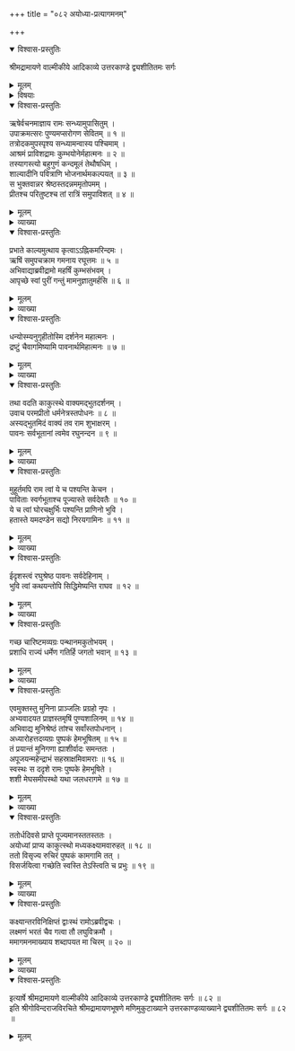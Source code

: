 +++
title = "०८२ अयोध्या-प्रत्यागमनम्"

+++

<details open><summary>विश्वास-प्रस्तुतिः</summary>

श्रीमद्रामायणे वाल्मीकीये आदिकाव्ये उत्तरकाण्डे द्व्यशीतितमः सर्गः
</details>

<details><summary>मूलम्</summary>

श्रीमद्रामायणे वाल्मीकीये आदिकाव्ये उत्तरकाण्डे द्व्यशीतितमः सर्गः
</details>

<details><summary>विषयाः</summary>

शंबुक-शूद्र-वधानन्तरं  
रात्राव् अगस्त्याश्रमे स्थितवता रामेण  
प्रभाते तद्-अभिवादन-पूर्वकं पुष्पकारोहणेन  
पुनर् अयोध्यां प्रत्यागमनम् ॥ १॥
</details>

<details open><summary>विश्वास-प्रस्तुतिः</summary>

ऋषेर्वचनमाज्ञाय रामः सन्ध्यामुपासितुम् ।  
उपाक्रमत्सरः पुण्यमप्सरोगण सेवितम् ॥ १ ॥  
तत्रोदकमुपस्पृश्य सन्ध्यामन्वास्य पश्चिमाम् ।  
आश्रमं प्राविशद्रामः कुम्भयोनेर्महात्मनः ॥ २ ॥  
तस्यागस्त्यो बहुगुणं कन्दमूलं तेथौषधिम् ।  
शाल्यादीनि पवित्राणि भोजनार्थमकल्पयत् ॥ ३ ॥  
स भुक्तवान्नर श्रेष्ठस्तदन्नममृतोपमम् ।  
प्रीतश्च परितुष्टश्च तां रात्रिं समुपाविशत् ॥ ४ ॥
</details>

<details><summary>मूलम्</summary>

ऋषेर्वचनमाज्ञाय रामः सन्ध्यामुपासितुम् ।  
उपाक्रमत्सरः पुण्यमप्सरोगण सेवितम् ॥ १ ॥  
तत्रोदकमुपस्पृश्य सन्ध्यामन्वास्य पश्चिमाम् ।  
आश्रमं प्राविशद्रामः कुम्भयोनेर्महात्मनः ॥ २ ॥  
तस्यागस्त्यो बहुगुणं कन्दमूलं तेथौषधिम् ।  
शाल्यादीनि पवित्राणि भोजनार्थमकल्पयत् ॥ ३ ॥  
स भुक्तवान्नर श्रेष्ठस्तदन्नममृतोपमम् ।  
प्रीतश्च परितुष्टश्च तां रात्रिं समुपाविशत् ॥ ४ ॥
</details>

<details><summary>व्याख्या</summary>

कन्दमूलं कन्दरूपं मूलं कन्दमूलं । तथा ओषधिं दिव्यौषधिरूपं । जरापलितघ्नमित्यर्थः । एवं बहुगुणप्रयोजनार्थं ददौ । भोजनार्थं तु शालिपवित्राणि पवित्रशाल्यन्नानीत्यर्थः ॥ ३-४ ॥
</details>

<details open><summary>विश्वास-प्रस्तुतिः</summary>

प्रभाते काल्यमुत्थाय कृत्वाऽऽह्निकमरिन्दमः ।  
ऋषिं समुपचक्राम गमनाय रघूत्तमः ॥ ५ ॥  
अभिवाद्याब्रवीद्रामो महर्षिं कुम्भसंभवम् ।  
आपृच्छे स्वां पुरीं गन्तुं मामनुज्ञातुमर्हसि ॥ ६ ॥
</details>

<details><summary>मूलम्</summary>

प्रभाते काल्यमुत्थाय कृत्वाऽऽह्निकमरिन्दमः ।  
ऋषिं समुपचक्राम गमनाय रघूत्तमः ॥ ५ ॥  
अभिवाद्याब्रवीद्रामो महर्षिं कुम्भसंभवम् ।  
आपृच्छे स्वां पुरीं गन्तुं मामनुज्ञातुमर्हसि ॥ ६ ॥
</details>

<details><summary>व्याख्या</summary>

काल्यं प्रातः-कालिकमाह्निकं कृत्वा । गमनायेति । गमनानुज्ञार्थमित्यर्थः ॥ ५-६ ॥
</details>

<details open><summary>विश्वास-प्रस्तुतिः</summary>

धन्योस्म्यनुगृहीतोस्मि दर्शनेन महात्मनः ।  
द्रष्टुं चैवागमिष्यामि पावनार्थमिहात्मनः ॥ ७ ॥
</details>

<details><summary>मूलम्</summary>

धन्योस्म्यनुगृहीतोस्मि दर्शनेन महात्मनः ।  
द्रष्टुं चैवागमिष्यामि पावनार्थमिहात्मनः ॥ ७ ॥
</details>

<details><summary>व्याख्या</summary>

आगमिष्यामीति । अतःपरमपि यदाऽऽकाङ्क्षा तदा आमनः पावनार्थमागमिष्यामीत्युक्तवानित्यर्थः ॥ ७ ॥
</details>

<details open><summary>विश्वास-प्रस्तुतिः</summary>

तथा वदति काकुत्स्थे वाक्यमद्भुतदर्शनम् ।  
उवाच परमप्रीतो धर्मनेत्रस्तपोधनः ॥ ८ ॥  
अस्यद्भुतमिदं वाक्यं तव राम शुभाक्षरम् ।  
पावनः सर्वभूतानां त्वमेव रघुनन्दन ॥ ९ ॥
</details>

<details><summary>मूलम्</summary>

तथा वदति काकुत्स्थे वाक्यमद्भुतदर्शनम् ।  
उवाच परमप्रीतो धर्मनेत्रस्तपोधनः ॥ ८ ॥  
अस्यद्भुतमिदं वाक्यं तव राम शुभाक्षरम् ।  
पावनः सर्वभूतानां त्वमेव रघुनन्दन ॥ ९ ॥
</details>

<details><summary>व्याख्या</summary>

परमप्रीत इति । एवं विनयवचनादिति शेषः । धर्मनेत्र इति । धर्मो नेत्रं ज्ञानसाधनं यस्य स तथा ॥ ८-९ ॥
</details>

<details open><summary>विश्वास-प्रस्तुतिः</summary>

मुहूर्तमपि राम त्वां ये च पश्यन्ति केचन ।  
पाविताः स्वर्गभूताश्च पूज्यास्ते सर्वदेवतैः ॥ १० ॥  
ये च त्वां घोरचक्षुर्भिः पश्यन्ति प्राणिनो भुवि ।  
हतास्ते यमदण्डेन सद्यो निरयगामिनः ॥ ११ ॥
</details>

<details><summary>मूलम्</summary>

मुहूर्तमपि राम त्वां ये च पश्यन्ति केचन ।  
पाविताः स्वर्गभूताश्च पूज्यास्ते सर्वदेवतैः ॥ १० ॥  
ये च त्वां घोरचक्षुर्भिः पश्यन्ति प्राणिनो भुवि ।  
हतास्ते यमदण्डेन सद्यो निरयगामिनः ॥ ११ ॥
</details>

<details><summary>व्याख्या</summary>

स्वर्गभूताः स्वर्गं प्राप्ताः ॥ १०-११ ॥
</details>

<details open><summary>विश्वास-प्रस्तुतिः</summary>

ईदृशस्त्वं रघुश्रेष्ठ पावनः सर्वदेहिनाम् ।  
भुवि त्वां कथयन्तोपि सिद्धिमेष्यन्ति राघव ॥ १२ ॥
</details>

<details><summary>मूलम्</summary>

ईदृशस्त्वं रघुश्रेष्ठ पावनः सर्वदेहिनाम् ।  
भुवि त्वां कथयन्तोपि सिद्धिमेष्यन्ति राघव ॥ १२ ॥
</details>

<details><summary>व्याख्या</summary>

सिद्धिं परमं तत्त्वं ब्रह्मभावम् ॥ १२ ॥
</details>

<details open><summary>विश्वास-प्रस्तुतिः</summary>

गच्छ चारिष्टमव्यग्रः पन्थानमकुतोभयम् ।  
प्रशाधि राज्यं धर्मेण गतिर्हि जगतो भवान् ॥ १३ ॥
</details>

<details><summary>मूलम्</summary>

गच्छ चारिष्टमव्यग्रः पन्थानमकुतोभयम् ।  
प्रशाधि राज्यं धर्मेण गतिर्हि जगतो भवान् ॥ १३ ॥
</details>

<details><summary>व्याख्या</summary>

अरिष्टं सुखम् ॥ १३ ॥
</details>

<details open><summary>विश्वास-प्रस्तुतिः</summary>

एवमुक्तस्तु मुनिना प्राञ्जलिः प्रग्रहो नृपः ।  
अभ्यवादयत प्राज्ञस्तमृषिं पुण्यशालिनम् ॥ १४ ॥  
अभिवाद्य मुनिश्रेष्ठं तांश्च सर्वांस्तपोधनान् ।  
अध्यारोहत्तदव्यग्रः पुष्पकं हेमभूषितम् ॥ १५ ॥  
तं प्रयान्तं मुनिगणा ह्याशीर्वादः समन्ततः ।  
अपूजयन्महेन्द्राभं सहस्राक्षमिवामराः ॥ १६ ॥  
स्वस्थः स ददृशे रामः पुष्पके हेमभूषिते ।  
शशी मेघसमीपस्थो यथा जलधरागमे ॥ १७ ॥
</details>

<details><summary>मूलम्</summary>

एवमुक्तस्तु मुनिना प्राञ्जलिः प्रग्रहो नृपः ।  
अभ्यवादयत प्राज्ञस्तमृषिं पुण्यशालिनम् ॥ १४ ॥  
अभिवाद्य मुनिश्रेष्ठं तांश्च सर्वांस्तपोधनान् ।  
अध्यारोहत्तदव्यग्रः पुष्पकं हेमभूषितम् ॥ १५ ॥  
तं प्रयान्तं मुनिगणा ह्याशीर्वादः समन्ततः ।  
अपूजयन्महेन्द्राभं सहस्राक्षमिवामराः ॥ १६ ॥  
स्वस्थः स ददृशे रामः पुष्पके हेमभूषिते ।  
शशी मेघसमीपस्थो यथा जलधरागमे ॥ १७ ॥
</details>

<details><summary>व्याख्या</summary>

प्रग्रहः उद्यतबाहुः ॥ १४-१७ ॥
</details>

<details open><summary>विश्वास-प्रस्तुतिः</summary>

ततोर्धदिवसे प्राप्ते पूज्यमानस्ततस्ततः ।  
अयोध्यां प्राप्य काकुत्स्थो मध्यकक्ष्यामवारुहत् ॥ १८ ॥  
ततो विसृज्य रुचिरं पुष्पकं कामगामि तत् ।  
विसर्जयित्वा गच्छेति स्वस्ति तेऽस्त्विति च प्रभुः ॥ १९ ॥
</details>

<details><summary>मूलम्</summary>

ततोर्धदिवसे प्राप्ते पूज्यमानस्ततस्ततः ।  
अयोध्यां प्राप्य काकुत्स्थो मध्यकक्ष्यामवारुहत् ॥ १८ ॥  
ततो विसृज्य रुचिरं पुष्पकं कामगामि तत् ।  
विसर्जयित्वा गच्छेति स्वस्ति तेऽस्त्विति च प्रभुः ॥ १९ ॥
</details>

<details><summary>व्याख्या</summary>

मध्यकक्ष्यां प्राप्येति शेषः ॥ १८-१९ ॥
</details>

<details open><summary>विश्वास-प्रस्तुतिः</summary>

कक्ष्यान्तरविनिक्षिप्तं द्वाःस्थं रामोऽब्रवीद्वचः ।  
लक्ष्मणं भरतं चैव गत्वा तौ लघुविक्रमौ ।  
ममागमनमाख्याय शब्दापयत मा चिरम् ॥ २० ॥
</details>

<details><summary>मूलम्</summary>

कक्ष्यान्तरविनिक्षिप्तं द्वाःस्थं रामोऽब्रवीद्वचः ।  
लक्ष्मणं भरतं चैव गत्वा तौ लघुविक्रमौ ।  
ममागमनमाख्याय शब्दापयत मा चिरम् ॥ २० ॥
</details>

<details><summary>व्याख्या</summary>

विनिक्षिप्तं योजितमिति यावत् । शब्दापयतेति पुगार्षः । आत्मानं शब्दवन्तं कुर्वित्यर्थः । बहुवचनमार्षम् ॥ २० ॥
</details>

<details open><summary>विश्वास-प्रस्तुतिः</summary>

इत्यार्षे श्रीमद्रामायणे वाल्मीकीये आदिकाव्ये उत्तरकाण्डे द्व्यशीतितमः सर्गः ॥ ८२ ॥  
इति श्रीगोविन्दराजविरचिते श्रीमद्रामायणभूषणे मणिमुकुटाख्याने उत्तरकाण्डव्याख्याने द्व्यशीतितमः सर्गः ॥ ८२ ॥
</details>

<details><summary>मूलम्</summary>

इत्यार्षे श्रीमद्रामायणे वाल्मीकीये आदिकाव्ये उत्तरकाण्डे द्व्यशीतितमः सर्गः ॥ ८२ ॥  
इति श्रीगोविन्दराजविरचिते श्रीमद्रामायणभूषणे मणिमुकुटाख्याने उत्तरकाण्डव्याख्याने द्व्यशीतितमः सर्गः ॥ ८२ ॥
</details>

